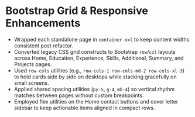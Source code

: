 ﻿# Bootstrap Grid & Responsive Enhancements

- Wrapped each standalone page in `container-xxl` to keep content widths consistent post refactor.
- Converted legacy CSS grid constructs to Bootstrap `row`/`col` layouts across Home, Education, Experience, Skills, Additional, Summary, and Projects pages.
- Used `row-cols` utilities (e.g., `row-cols-1 row-cols-md-2 row-cols-xl-3`) to hold cards side by side on desktops while stacking gracefully on small screens.
- Applied shared spacing utilities (`py-5`, `g-4`, `mb-4`) so vertical rhythm matches between pages without custom breakpoints.
- Employed flex utilities on the Home contact buttons and cover letter sidebar to keep actionable items aligned in compact rows.
